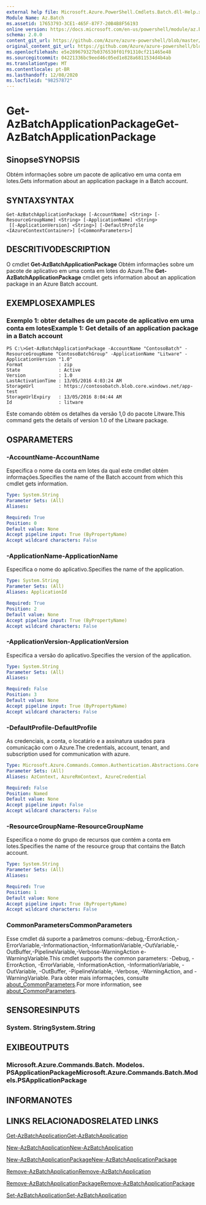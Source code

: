 ```yaml
---
external help file: Microsoft.Azure.PowerShell.Cmdlets.Batch.dll-Help.xml
Module Name: Az.Batch
ms.assetid: 17653793-3CE1-465F-87F7-20B4B8F56193
online version: https://docs.microsoft.com/en-us/powershell/module/az.batch/get-azbatchapplicationpackage
schema: 2.0.0
content_git_url: https://github.com/Azure/azure-powershell/blob/master/src/Batch/Batch/help/Get-AzBatchApplicationPackage.md
original_content_git_url: https://github.com/Azure/azure-powershell/blob/master/src/Batch/Batch/help/Get-AzBatchApplicationPackage.md
ms.openlocfilehash: e5e289679327b0376530f01f91310cf211465e48
ms.sourcegitcommit: 04221336bc9eed46c05ed1e828a6811534d4b4ab
ms.translationtype: MT
ms.contentlocale: pt-BR
ms.lasthandoff: 12/08/2020
ms.locfileid: "98257872"
---
```

# <span data-ttu-id="a7383-101">Get-AzBatchApplicationPackage</span><span class="sxs-lookup"><span data-stu-id="a7383-101">Get-AzBatchApplicationPackage</span></span>

## <span data-ttu-id="a7383-102">Sinopse</span><span class="sxs-lookup"><span data-stu-id="a7383-102">SYNOPSIS</span></span>
<span data-ttu-id="a7383-103">Obtém informações sobre um pacote de aplicativo em uma conta em lotes.</span><span class="sxs-lookup"><span data-stu-id="a7383-103">Gets information about an application package in a Batch account.</span></span>

## <span data-ttu-id="a7383-104">SYNTAX</span><span class="sxs-lookup"><span data-stu-id="a7383-104">SYNTAX</span></span>

```
Get-AzBatchApplicationPackage [-AccountName] <String> [-ResourceGroupName] <String> [-ApplicationName] <String>
 [[-ApplicationVersion] <String>] [-DefaultProfile <IAzureContextContainer>] [<CommonParameters>]
```

## <span data-ttu-id="a7383-105">DESCRITIVO</span><span class="sxs-lookup"><span data-stu-id="a7383-105">DESCRIPTION</span></span>
<span data-ttu-id="a7383-106">O cmdlet **Get-AzBatchApplicationPackage** Obtém informações sobre um pacote de aplicativo em uma conta em lotes do Azure.</span><span class="sxs-lookup"><span data-stu-id="a7383-106">The **Get-AzBatchApplicationPackage** cmdlet gets information about an application package in an Azure Batch account.</span></span>

## <span data-ttu-id="a7383-107">EXEMPLOS</span><span class="sxs-lookup"><span data-stu-id="a7383-107">EXAMPLES</span></span>

### <span data-ttu-id="a7383-108">Exemplo 1: obter detalhes de um pacote de aplicativo em uma conta em lotes</span><span class="sxs-lookup"><span data-stu-id="a7383-108">Example 1: Get details of an application package in a Batch account</span></span>
```
PS C:\>Get-AzBatchApplicationPackage -AccountName "ContosoBatch" -ResourceGroupName "ContosoBatchGroup" -ApplicationName "Litware" -ApplicationVersion "1.0"
Format             : zip
State              : Active
Version            : 1.0
LastActivationTime : 13/05/2016 4:03:24 AM
StorageUrl         : https://contosobatch.blob.core.windows.net/app-test
StorageUrlExpiry   : 13/05/2016 8:04:44 AM
Id                 : litware
```

<span data-ttu-id="a7383-109">Este comando obtém os detalhes da versão 1,0 do pacote Litware.</span><span class="sxs-lookup"><span data-stu-id="a7383-109">This command gets the details of version 1.0 of the Litware package.</span></span>

## <span data-ttu-id="a7383-110">OS</span><span class="sxs-lookup"><span data-stu-id="a7383-110">PARAMETERS</span></span>

### <span data-ttu-id="a7383-111">-AccountName</span><span class="sxs-lookup"><span data-stu-id="a7383-111">-AccountName</span></span>
<span data-ttu-id="a7383-112">Especifica o nome da conta em lotes da qual este cmdlet obtém informações.</span><span class="sxs-lookup"><span data-stu-id="a7383-112">Specifies the name of the Batch account from which this cmdlet gets information.</span></span>

```yaml
Type: System.String
Parameter Sets: (All)
Aliases:

Required: True
Position: 0
Default value: None
Accept pipeline input: True (ByPropertyName)
Accept wildcard characters: False
```

### <span data-ttu-id="a7383-113">-ApplicationName</span><span class="sxs-lookup"><span data-stu-id="a7383-113">-ApplicationName</span></span>
<span data-ttu-id="a7383-114">Especifica o nome do aplicativo.</span><span class="sxs-lookup"><span data-stu-id="a7383-114">Specifies the name of the application.</span></span>

```yaml
Type: System.String
Parameter Sets: (All)
Aliases: ApplicationId

Required: True
Position: 2
Default value: None
Accept pipeline input: True (ByPropertyName)
Accept wildcard characters: False
```

### <span data-ttu-id="a7383-115">-ApplicationVersion</span><span class="sxs-lookup"><span data-stu-id="a7383-115">-ApplicationVersion</span></span>
<span data-ttu-id="a7383-116">Especifica a versão do aplicativo.</span><span class="sxs-lookup"><span data-stu-id="a7383-116">Specifies the version of the application.</span></span>

```yaml
Type: System.String
Parameter Sets: (All)
Aliases:

Required: False
Position: 3
Default value: None
Accept pipeline input: True (ByPropertyName)
Accept wildcard characters: False
```

### <span data-ttu-id="a7383-117">-DefaultProfile</span><span class="sxs-lookup"><span data-stu-id="a7383-117">-DefaultProfile</span></span>
<span data-ttu-id="a7383-118">As credenciais, a conta, o locatário e a assinatura usados para comunicação com o Azure.</span><span class="sxs-lookup"><span data-stu-id="a7383-118">The credentials, account, tenant, and subscription used for communication with azure.</span></span>

```yaml
Type: Microsoft.Azure.Commands.Common.Authentication.Abstractions.Core.IAzureContextContainer
Parameter Sets: (All)
Aliases: AzContext, AzureRmContext, AzureCredential

Required: False
Position: Named
Default value: None
Accept pipeline input: False
Accept wildcard characters: False
```

### <span data-ttu-id="a7383-119">-ResourceGroupName</span><span class="sxs-lookup"><span data-stu-id="a7383-119">-ResourceGroupName</span></span>
<span data-ttu-id="a7383-120">Especifica o nome do grupo de recursos que contém a conta em lotes.</span><span class="sxs-lookup"><span data-stu-id="a7383-120">Specifies the name of the resource group that contains the Batch account.</span></span>

```yaml
Type: System.String
Parameter Sets: (All)
Aliases:

Required: True
Position: 1
Default value: None
Accept pipeline input: True (ByPropertyName)
Accept wildcard characters: False
```

### <span data-ttu-id="a7383-121">CommonParameters</span><span class="sxs-lookup"><span data-stu-id="a7383-121">CommonParameters</span></span>
<span data-ttu-id="a7383-122">Esse cmdlet dá suporte a parâmetros comuns:-debug,-ErrorAction,-ErrorVariable,-Informationaction,-InformationVariable,-OutVariable,-OutBuffer,-PipelineVariable,-Verbose-WarningAction e-WarningVariable.</span><span class="sxs-lookup"><span data-stu-id="a7383-122">This cmdlet supports the common parameters: -Debug, -ErrorAction, -ErrorVariable, -InformationAction, -InformationVariable, -OutVariable, -OutBuffer, -PipelineVariable, -Verbose, -WarningAction, and -WarningVariable.</span></span> <span data-ttu-id="a7383-123">Para obter mais informações, consulte [about_CommonParameters](http://go.microsoft.com/fwlink/?LinkID=113216).</span><span class="sxs-lookup"><span data-stu-id="a7383-123">For more information, see [about_CommonParameters](http://go.microsoft.com/fwlink/?LinkID=113216).</span></span>

## <span data-ttu-id="a7383-124">SENSORES</span><span class="sxs-lookup"><span data-stu-id="a7383-124">INPUTS</span></span>

### <span data-ttu-id="a7383-125">System. String</span><span class="sxs-lookup"><span data-stu-id="a7383-125">System.String</span></span>

## <span data-ttu-id="a7383-126">EXIBE</span><span class="sxs-lookup"><span data-stu-id="a7383-126">OUTPUTS</span></span>

### <span data-ttu-id="a7383-127">Microsoft.Azure.Commands.Batch. Modelos. PSApplicationPackage</span><span class="sxs-lookup"><span data-stu-id="a7383-127">Microsoft.Azure.Commands.Batch.Models.PSApplicationPackage</span></span>

## <span data-ttu-id="a7383-128">INFORMA</span><span class="sxs-lookup"><span data-stu-id="a7383-128">NOTES</span></span>

## <span data-ttu-id="a7383-129">LINKS RELACIONADOS</span><span class="sxs-lookup"><span data-stu-id="a7383-129">RELATED LINKS</span></span>

[<span data-ttu-id="a7383-130">Get-AzBatchApplication</span><span class="sxs-lookup"><span data-stu-id="a7383-130">Get-AzBatchApplication</span></span>](./Get-AzBatchApplication.md)

[<span data-ttu-id="a7383-131">New-AzBatchApplication</span><span class="sxs-lookup"><span data-stu-id="a7383-131">New-AzBatchApplication</span></span>](./New-AzBatchApplication.md)

[<span data-ttu-id="a7383-132">New-AzBatchApplicationPackage</span><span class="sxs-lookup"><span data-stu-id="a7383-132">New-AzBatchApplicationPackage</span></span>](./New-AzBatchApplicationPackage.md)

[<span data-ttu-id="a7383-133">Remove-AzBatchApplication</span><span class="sxs-lookup"><span data-stu-id="a7383-133">Remove-AzBatchApplication</span></span>](./Remove-AzBatchApplication.md)

[<span data-ttu-id="a7383-134">Remove-AzBatchApplicationPackage</span><span class="sxs-lookup"><span data-stu-id="a7383-134">Remove-AzBatchApplicationPackage</span></span>](./Remove-AzBatchApplicationPackage.md)

[<span data-ttu-id="a7383-135">Set-AzBatchApplication</span><span class="sxs-lookup"><span data-stu-id="a7383-135">Set-AzBatchApplication</span></span>](./Set-AzBatchApplication.md)


